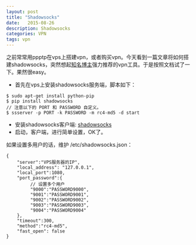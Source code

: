 ```yaml
---
layout: post
title: "Shadowsocks"
date:   2015-08-26
description: Shadowsocks
categories: VPN
tags: vpn
---
```


之前常常用ppptp在vps上搭建vpn，或者购买vpn。今天看到一篇文章将如何搭建shadowsocks，突然想起[知名博主](http://stenote.com)强力推荐的vpn工具。于是按照文档试了一下。果然很easy。

* 首先在vps上安装shadowsocks服务端，脚本如下：

```
$ sudo apt-get install python-pip
$ pip install shadowsocks
// 注意以下的 PORT 和 PASSWORD 自定义。
$ ssserver -p PORT -k PASSWORD -m rc4-md5 -d start
```
* 安装shadowsocks客户端: [shadowsocks](http://shadowsocks.org/en/index.html)
* 启动，客户端，进行简单设置，OK了。

如果设置多用户的话，维护 /etc/shadowsocks.json：

```
{
    "server":"VPS服务器的IP",
    "local_address": "127.0.0.1",
    "local_port":1080,
    "port_password":{
         // 设置多个用户
         "9000":"PASSWORD9000",
         "9001":"PASSWORD9001",
         "9002":"PASSWORD9002",
         "9003":"PASSWORD9003",
         "9004":"PASSWORD9004"
    },
    "timeout":300,
    "method":"rc4-md5",
    "fast_open": false
}
```
